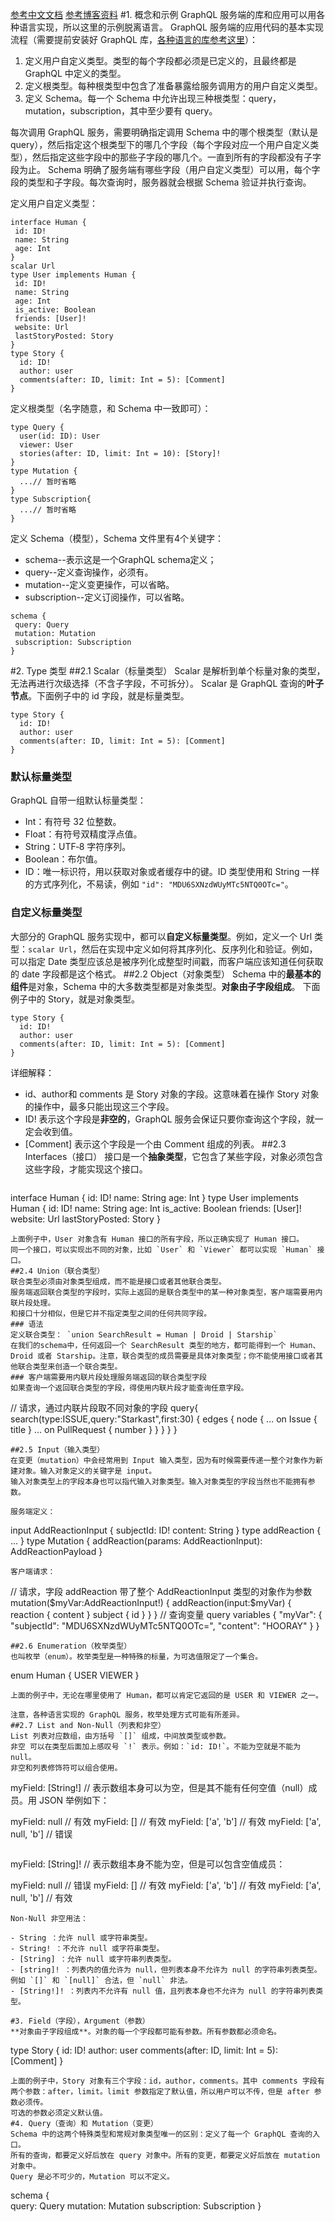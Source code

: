 [参考中文文档](http://graphql.cn/learn/schema/)
[参考博客资料](http://www.59m59s.com/blog/li-jie-graphqlgai-nian-schema/)
#1. 概念和示例
GraphQL 服务端的库和应用可以用各种语言实现，所以这里的示例脱离语言。
GraphQL 服务端的应用代码的基本实现流程（需要提前安装好 GraphQL 库，[各种语言的库参考这里](http://graphql.cn/code/)）：

1. 定义用户自定义类型。类型的每个字段都必须是已定义的，且最终都是 GraphQL 中定义的类型。
2. 定义根类型。每种根类型中包含了准备暴露给服务调用方的用户自定义类型。
3. 定义 Schema。每一个 Schema 中允许出现三种根类型：query，mutation，subscription，其中至少要有 query。

每次调用 GraphQL 服务，需要明确指定调用 Schema 中的哪个根类型（默认是 query），然后指定这个根类型下的哪几个字段（每个字段对应一个用户自定义类型），然后指定这些字段中的那些子字段的哪几个。一直到所有的字段都没有子字段为止。
Schema 明确了服务端有哪些字段（用户自定义类型）可以用，每个字段的类型和子字段。每次查询时，服务器就会根据 Schema 验证并执行查询。

定义用户自定义类型：
```
interface Human {
 id: ID!
 name: String
 age: Int
}
scalar Url  
type User implements Human { 
 id: ID!
 name: String
 age: Int
 is_active: Boolean
 friends: [User]!
 website: Url
 lastStoryPosted: Story
}
type Story {
  id: ID!
  author: user
  comments(after: ID, limit: Int = 5): [Comment]
}
```
定义根类型（名字随意，和 Schema 中一致即可）：
```
type Query {
  user(id: ID): User
  viewer: User
  stories(after: ID, limit: Int = 10): [Story]!
}
type Mutation {
  ...// 暂时省略
}
type Subscription{
  ...// 暂时省略
}
```
定义 Schema（模型），Schema 文件里有4个关键字：

- schema--表示这是一个GraphQL schema定义； 
- query--定义查询操作，必须有。
- mutation--定义变更操作，可以省略。
- subscription--定义订阅操作，可以省略。
```
schema {  
 query: Query
 mutation: Mutation
 subscription: Subscription
}
```
#2. Type 类型
##2.1 Scalar（标量类型）
Scalar 是解析到单个标量对象的类型，无法再进行次级选择（不含子字段，不可拆分）。
Scalar 是 GraphQL 查询的**叶子节点**。下面例子中的 id 字段，就是标量类型。
```
type Story {
  id: ID!
  author: user
  comments(after: ID, limit: Int = 5): [Comment]
}
```
### 默认标量类型
GraphQL 自带一组默认标量类型：

- Int：有符号 32 位整数。
- Float：有符号双精度浮点值。
- String：UTF‐8 字符序列。
- Boolean：布尔值。
- ID：唯一标识符，用以获取对象或者缓存中的键。ID 类型使用和 String 一样的方式序列化，不易读，例如 `"id": "MDU6SXNzdWUyMTc5NTQ0OTc="`。
### 自定义标量类型
大部分的 GraphQL 服务实现中，都可以**自定义标量类型**。例如，定义一个 Url 类型：`scalar Url`，然后在实现中定义如何将其序列化、反序列化和验证。例如，可以指定 Date 类型应该总是被序列化成整型时间戳，而客户端应该知道任何获取的 date 字段都是这个格式。
##2.2 Object（对象类型）
Schema 中的**最基本的组件**是对象，Schema 中的大多数类型都是对象类型。**对象由子字段组成**。
下面例子中的 Story，就是对象类型。
```
type Story {
  id: ID!
  author: user
  comments(after: ID, limit: Int = 5): [Comment]
}
```
详细解释：

- id、author和 comments 是 Story 对象的字段。这意味着在操作 Story 对象的操作中，最多只能出现这三个字段。
- ID! 表示这个字段是**非空的**，GraphQL 服务会保证只要你查询这个字段，就一定会收到值。
- [Comment] 表示这个字段是一个由 Comment 组成的列表。
##2.3 Interfaces（接口）
接口是一个**抽象类型**，它包含了某些字段，对象必须包含这些字段，才能实现这个接口。
```
```
interface Human {
 id: ID!
 name: String
 age: Int
}
type User implements Human { 
 id: ID!
 name: String
 age: Int
 is_active: Boolean
 friends: [User]!
 website: Url
 lastStoryPosted: Story
}
```
上面例子中，User 对象含有 Human 接口的所有字段，所以正确实现了 Human 接口。
同一个接口，可以实现出不同的对象，比如 `User` 和 `Viewer` 都可以实现 `Human` 接口。
##2.4 Union（联合类型）
联合类型必须由对象类型组成，而不能是接口或者其他联合类型。
服务端返回联合类型的字段时，实际上返回的是联合类型中的某一种对象类型，客户端需要用内联片段处理。
和接口十分相似，但是它并不指定类型之间的任何共同字段。
### 语法
定义联合类型： `union SearchResult = Human | Droid | Starship`
在我们的schema中，任何返回一个 SearchResult 类型的地方，都可能得到一个 Human、Droid 或者 Starship。注意，联合类型的成员需要是具体对象类型；你不能使用接口或者其他联合类型来创造一个联合类型。
### 客户端需要用内联片段处理服务端返回的联合类型字段
如果查询一个返回联合类型的字段，得使用内联片段才能查询任意字段。
```
// 请求，通过内联片段取不同对象的字段
query{
  search(type:ISSUE,query:"Starkast",first:30) {
    edges {
      node {
        ... on Issue {
          title
        }
        ... on PullRequest {
          number
        }
      }
    }
  }
}
```
##2.5 Input（输入类型）
在变更（mutation）中会经常用到 Input 输入类型，因为有时候需要传递一整个对象作为新建对象。输入对象定义的关键字是 input。
输入对象类型上的字段本身也可以指代输入对象类型。输入对象类型的字段当然也不能拥有参数。

服务端定义：
```
input AddReactionInput {
  subjectId: ID!
  content: String
}
type addReaction {
  ...
}
type Mutation {
  addReaction(params: AddReactionInput): AddReactionPayload
}
```
客户端请求：
```
// 请求，字段 addReaction 带了整个 AddReactionInput 类型的对象作为参数
mutation($myVar:AddReactionInput!) {
  addReaction(input:$myVar) {
    reaction {
      content
    }
    subject {
      id
    }
  }
}
// 查询变量 query variables
{
  "myVar": {
    "subjectId": "MDU6SXNzdWUyMTc5NTQ0OTc=",
    "content": "HOORAY"
  }
}
```
##2.6 Enumeration（枚举类型）
也叫枚举（enum）。枚举类型是一种特殊的标量，为可选值限定了一个集合。
```
enum Human {
  USER
  VIEWER
}
```
上面的例子中，无论在哪里使用了 Human，都可以肯定它返回的是 USER 和 VIEWER 之一。

注意，各种语言实现的 GraphQL 服务，枚举处理方式可能有所差异。
##2.7 List and Non-Null（列表和非空）
List 列表对应数组，由方括号 `[]` 组成，中间放类型或参数。
非空 可以在类型后面加上感叹号 `!` 表示。例如：`id: ID!`。不能为空就是不能为 null。
非空和列表修饰符可以组合使用。
```
myField: [String!]
// 表示数组本身可以为空，但是其不能有任何空值（null）成员。用 JSON 举例如下：

myField: null // 有效
myField: [] // 有效
myField: ['a', 'b'] // 有效
myField: ['a', null, 'b'] // 错误
```
```
myField: [String]!
// 表示数组本身不能为空，但是可以包含空值成员：

myField: null // 错误
myField: [] // 有效
myField: ['a', 'b'] // 有效
myField: ['a', null, 'b'] // 有效
```
Non-Null 非空用法：

- String ：允许 null 或字符串类型。 
- String! ：不允许 null 或字符串类型。 
- [String] ：允许 null 或字符串列表类型。
- [string]! ：列表内的值允许为 null，但列表本身不允许为 null 的字符串列表类型。 例如 `[]` 和 `[null]` 合法，但 `null` 非法。
- [String!]! ：列表内不允许有 null 值，且列表本身也不允许为 null 的字符串列表类型。

#3. Field（字段），Argument（参数）
**对象由子字段组成**。对象的每一个字段都可能有参数。所有参数都必须命名。
```
type Story {
  id: ID!
  author: user
  comments(after: ID, limit: Int = 5): [Comment]
}
```
上面的例子中，Story 对象有三个字段：id，author，comments。其中 comments 字段有两个参数：after，limit。limit 参数指定了默认值，所以用户可以不传，但是 after 参数必须传。
可选的参数必须定义默认值。
#4. Query（查询）和 Mutation（变更）
Schema 中的这两个特殊类型和常规对象类型唯一的区别：定义了每一个 GraphQL 查询的入口。
所有的查询，都要定义好后放在 query 对象中。所有的变更，都要定义好后放在 mutation 对象中。
Query 是必不可少的，Mutation 可以不定义。
```
schema {  
 query: Query
 mutation: Mutation
 subscription: Subscription
}
```